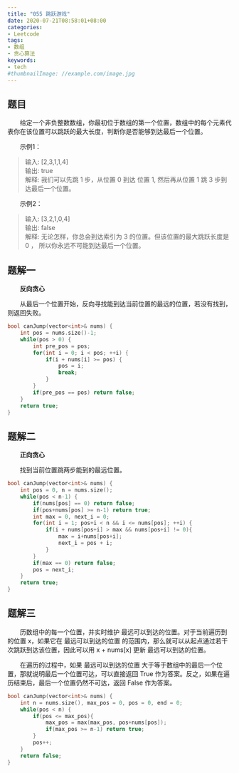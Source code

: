 ```yaml
---
title: "055 跳跃游戏"
date: 2020-07-21T08:58:01+08:00
categories:
- Leetcode
tags:
- 数组
- 贪心算法
keywords:
- tech
#thumbnailImage: //example.com/image.jpg
---
```


<!--more-->
## 题目
　　给定一个非负整数数组，你最初位于数组的第一个位置，数组中的每个元素代表你在该位置可以跳跃的最大长度，判断你是否能够到达最后一个位置。

　　示例1：
> 输入: [2,3,1,1,4]  
> 输出: true  
> 解释: 我们可以先跳 1 步，从位置 0 到达 位置 1, 然后再从位置 1 跳 3 步到达最后一个位置。

　　示例2：
> 输入: [3,2,1,0,4]  
> 输出: false  
> 解释: 无论怎样，你总会到达索引为 3 的位置。但该位置的最大跳跃长度是 0 ， 所以你永远不可能到达最后一个位置。

## 题解一
　　**反向贪心**

　　从最后一个位置开始，反向寻找能到达当前位置的最远的位置，若没有找到，则返回失败。

```cpp
bool canJump(vector<int>& nums) {
    int pos = nums.size()-1;
    while(pos > 0) {
        int pre_pos = pos;
        for(int i = 0; i < pos; ++i) {
            if(i + nums[i] >= pos) {
                pos = i;
                break;
            }
        }
        if(pre_pos == pos) return false;
    }
    return true;
}
```

## 题解二
　　**正向贪心**

　　找到当前位置跳两步能到的最远位置。

```cpp
bool canJump(vector<int>& nums) {
    int pos = 0, n = nums.size();
    while(pos < n-1) {
        if(nums[pos] == 0) return false;
        if(pos+nums[pos] >= n-1) return true;
        int max = 0, next_i = 0;
        for(int i = 1; pos+i < n && i <= nums[pos]; ++i) {
            if(i + nums[pos+i] > max && nums[pos+i] != 0){
                max = i+nums[pos+i];
                next_i = pos + i;
            }
        }
        if(max == 0) return false;
        pos = next_i;
    }
    return true;
}
```
## 题解三
　　历数组中的每一个位置，并实时维护 最远可以到达的位置。对于当前遍历到的位置 x，如果它在 最远可以到达的位置 的范围内，那么就可以从起点通过若干次跳跃到达该位置，因此可以用 x + nums[x] 更新 最远可以到达的位置。

　　在遍历的过程中，如果 最远可以到达的位置 大于等于数组中的最后一个位置，那就说明最后一个位置可达，可以直接返回 True 作为答案。反之，如果在遍历结束后，最后一个位置仍然不可达，返回 False 作为答案。

```cpp
bool canJump(vector<int>& nums) {
    int n = nums.size(), max_pos = 0, pos = 0, end = 0;
    while(pos < n) {
        if(pos <= max_pos){
            max_pos = max(max_pos, pos+nums[pos]);
            if(max_pos >= n-1) return true;
        }
        pos++;
    }
    return false;
}
```